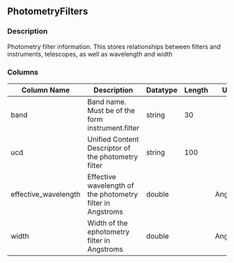 ## PhotometryFilters
### Description
Photometry filter information. This stores relationships between filters and instruments, telescopes, as well as wavelength and width
### Columns
| Column Name | Description | Datatype | Length | Units  | UCD | Nullable |
| --- | --- | --- | --- | --- | --- | --- |
| band | Band name. Must be of the form instrument.filter | string | 30 |  | instr.bandpass;meta.main | False |
| ucd | Unified Content Descriptor of the photometry filter | string | 100 |  |  | True |
| effective_wavelength | Effective wavelength of the photometry filter in Angstroms | double |  | Angstrom |  | False |
| width | Width of the ephotometry filter in Angstroms | double |  | Angstrom | instr.bandwidth | True |

